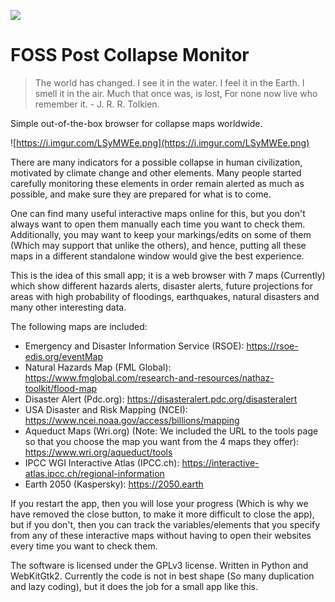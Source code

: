 ![](https://i.imgur.com/arbwjkS.png)

# FOSS Post Collapse Monitor

> The world has changed. I see it in the water. I feel it in the Earth. I smell it in the air. Much that once was, is lost, For none now live who remember it. - J. R. R. Tolkien.

Simple out-of-the-box browser for collapse maps worldwide.

![https://i.imgur.com/LSyMWEe.png](https://i.imgur.com/LSyMWEe.png)



There are many indicators for a possible collapse in human civilization, motivated by climate change and other elements. Many people started carefully monitoring these elements in order remain alerted as much as possible, and make sure they are prepared for what is to come.

One can find many useful interactive maps online for this, but you don't always want to open them manually each time you want to check them. Additionally, you may want to keep your markings/edits on some of them (Which may support that unlike the others), and hence, putting all these maps in a different standalone window would give the best experience.

This is the idea of this small app; it is a web browser with 7 maps (Currently) which show different hazards alerts, disaster alerts, future projections for areas with high probability of floodings, earthquakes, natural disasters and many other interesting data.

The following maps are included:
* Emergency and Disaster Information Service (RSOE): https://rsoe-edis.org/eventMap
* Natural Hazards Map (FML Global): https://www.fmglobal.com/research-and-resources/nathaz-toolkit/flood-map
* Disaster Alert (Pdc.org): https://disasteralert.pdc.org/disasteralert
* USA Disaster and Risk Mapping (NCEI): https://www.ncei.noaa.gov/access/billions/mapping
* Aqueduct Maps (Wri.org) (Note: We included the URL to the tools page so that you choose the map you want from the 4 maps they offer): https://www.wri.org/aqueduct/tools
* IPCC WGI Interactive Atlas (IPCC.ch): https://interactive-atlas.ipcc.ch/regional-information
* Earth 2050 (Kaspersky): https://2050.earth

If you restart the app, then you will lose your progress (Which is why we have removed the close button, to make it more difficult to close the app), but if you don't, then you can track the variables/elements that you specify from any of these interactive maps without having to open their websites every time you want to check them.

The software is licensed under the GPLv3 license. Written in Python and WebKitGtk2. Currently the code is not in best shape (So many duplication and lazy coding), but it does the job for a small app like this.
